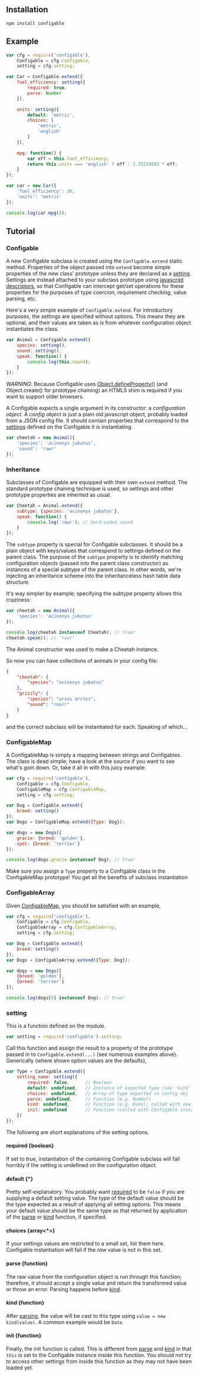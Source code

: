 ## Installation

```
npm install configable
```

## Example

```js
var cfg = require('configable'),
    Configable = cfg.Configable,
    setting = cfg.setting;

var Car = Configable.extend({
    fuel_efficiency: setting({
        required: true,
        parse: Number
    }),

    units: setting({
        default: 'metric',
        choices: [
            'metric',
            'english'
        ]
    }),

    mpg: function() {
        var eff = this.fuel_efficiency;
        return this.units === 'english' ? eff : 2.35214583 * eff;
    }
});

var car = new Car({
    'fuel_efficiency': 30,
    'units': 'metric'
});

console.log(car.mpg());
```

## Tutorial

### Configable

A new Configable subclass is created using the `Configable.extend` static method.
Properties of the object passed into `extend` become simple properties of the
new class' prototype unless they are declared as a [setting](#setting). Settings
are instead attached to your subclass prototype using
[javascript descriptors](https://developer.mozilla.org/en-US/docs/Web/JavaScript/Reference/Global_Objects/Object/defineProperty),
so that Configable can intercept get/set operations for these properties for the
purposes of type coercion, requirement checking, value parsing, etc.

Here's a very simple example of `Configable.extend`. For introductory purposes,
the settings are specified without options. This means they are optional, and
their values are taken as is from whatever configuration object instantiates
the class.

```js
var Animal = Configable.extend({
    species: setting(),
    sound: setting(),
    speak: function() {
        console.log(this.sound);
    }
});
```

*WARNING*: Because Configable uses
[Object.defineProperty()](https://developer.mozilla.org/en-US/docs/Web/JavaScript/Reference/Global_Objects/Object/defineProperty)
(and Object.create() for prototype chaining)
an HTML5 shim is required if you want to support older browsers.

A Configable expects a single argument in its constructor: a *configuration object*.
A *config object* is just a plain old javascript object, probably loaded from a
JSON config file. It should contain properties that correspond to the 
[settings](#setting) defined on the Configable it is instantiating.

```js
var cheetah = new Animal({
    'species': 'acinonyx jubatus',
    'sound': 'rawr'
});
```

### Inheritance

Subclasses of Configable are equipped with their own `extend` method. The
standard prototype chaining technique is used, so settings and other prototype
properties are inherited as usual.

```js
var Cheetah = Animal.extend({
    subtype: {species: 'acinonyx jubatus'},
    speak: function() {
        console.log('rawr'); // hard-coded sound
    }
});
```

The `subtype` property is special for Configable subclasses. It should be a
plain object with keys/values that correspond to settings defined on the
parent class. The purpose of the `subtype` property is to
identify matching configuration objects (passed into the parent class
constructor) as instances of
a special subtype of the parent class. In other words, we're injecting an
inheritance scheme into the inheritanceless hash table data structure.

It's way simpler by example; specifying the subtype property allows this
craziness:

```js
var cheetah = new Animal({
    'species': 'acinonyx jubatus'
});

console.log(cheetah instanceof Cheetah); // true!
cheetah.speak(); // 'rawr'
```

The Animal constructor was used to make a Cheetah instance.

So now you can have collections of animals in your config file:

```json
{
    "cheetah": {
        "species": "acinonyx jubatus"
    },
    "grizzly": {
        "species": "ursus arctos",
        "sound": "roar!"
    }
}
```

and the correct subclass will be instantiated for each. Speaking of which...


### ConfigableMap

A ConfigableMap is simply a mapping between strings and Configables. The class is
dead simple; have a look at the source if you want to see what's goin down.
Or, take it all in with this juicy example:

```js
var cfg = require('configable'),
    Configable = cfg.Configable,
    ConfigableMap = cfg.ConfigableMap,
    setting = cfg.setting;

var Dog = Configable.extend({
    breed: setting()
});
var Dogs = ConfigableMap.extend({Type: Dog});

var dogs = new Dogs({
    gracie: {breed: 'golden'},
    spot: {breed: 'terrier'}
});

console.log(dogs.gracie instanceof Dog); // true!
```

Make sure you assign a `Type` property to a Configable class in the
ConfigableMap prototype! You get all the benefits of subclass instantiation 

### ConfigableArray

Given [ConfigableMap](#configablemap), you should be satisfied with an example,

```js
var cfg = require('configable'),
    Configable = cfg.Configable,
    ConfigableArray = cfg.ConfigableArray,
    setting = cfg.setting;

var Dog = Configable.extend({
    breed: setting()
});
var Dogs = ConfigableArray.extend({Type: Dog});

var dogs = new Dogs([
    {breed: 'golden'},
    {breed: 'terrier'}
]);

console.log(dogs[0] instanceof Dog); // true!
```


### setting

This is a function defined on the module.

```js
var setting = require('configable').setting;
```

Call this function and assign the result to a property of the prototype passed
in to `Configable.extend(...)` (see numerous examples above). Generically (where
shown option values are the defaults),

```js
var Type = Configable.extend({
    setting_name: setting({
        required: false,      // Boolean
        default: undefined,   // Instance of expected type (see 'kind' below)
        choices: undefined,   // Array of type expected in config obj
        parse: undefined,     // Function (e.g. Number)
        kind: undefined,      // Function (e.g. Date); called with new
        init: undefined       // Function (called with Configable instance as 'this')
    })
});
```

The following are short explanations of the setting options.

#### required {boolean}

If set to true, instantiation of the containing Configable subclass will fail
horribly if the setting is undefined on the configuration object.

#### default {\*}

Pretty self-explanatory. You probably want [required](#required) to be `false` if
you are supplying a default setting value. The type of the default value should be
the type expected as a result of applying all setting options. This means
your default value should be the same type as that returned by application of the
[parse](#parse-function) or [kind](#kind-function) function, if specified.

#### choices {array&lt;\*&gt;}

If your settings values are restricted to a small set, list them here. Configable
instantiation will fail if the *raw* value is not in this set.

#### parse {function}

The raw value from the configuration object is run through this function; therefore,
it should accept a single value and return the transformed value or throw an
error. Parsing happens before [kind](#kind-function).

#### kind {function}

After [parsing](#parse-function), the value will be cast to this type using
`value = new kind(value)`. A common example would be `Date`.

#### init {function}

Finally, the init function is called. This is different from [parse](#parse-function)
and [kind](#kind-function) in that `this` is set to the Configable instance
inside this function. You should *not* try to access other settings from inside this
function as they may not have been loaded yet.
